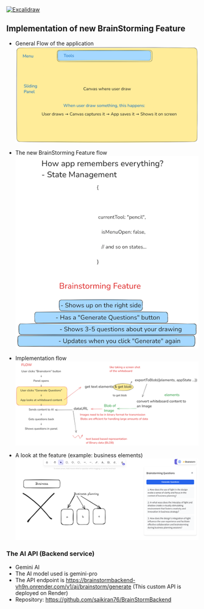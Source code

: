 <a href="https://excalidraw.com/" target="_blank" rel="noopener">
  <picture>
    <source media="(prefers-color-scheme: dark)" alt="Excalidraw" srcset="https://excalidraw.nyc3.cdn.digitaloceanspaces.com/github/excalidraw_github_cover_2_dark.png" />
    <img alt="Excalidraw" src="https://excalidraw.nyc3.cdn.digitaloceanspaces.com/github/excalidraw_github_cover_2.png" />
  </picture>
</a>

## Implementation of new BrainStorming Feature 

- General Flow of the application
![alt text](image.png)

- The new BrainStorming Feature flow
![alt text](image-1.png)

- Implementation flow
![alt text](image-2.png)

- A look at the feature (example: business elements)
![alt text](image-3.png)

### The AI API (Backend service)
- Gemini AI
- The AI model used is gemini-pro
- The API endpoint is https://brainstormbackend-vh9n.onrender.com/v1/ai/brainstorm/generate (This custom API is deployed on Render)
- Repository: https://github.com/saikiran76/BrainStormBackend

